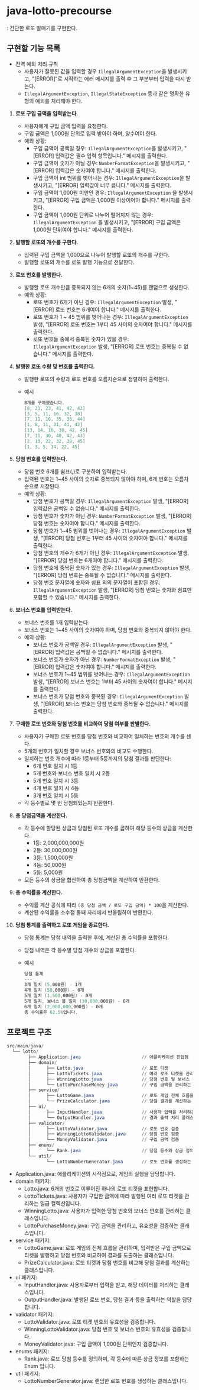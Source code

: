 # java-lotto-precourse

: 간단한 로또 발매기를 구현한다.

## 구현할 기능 목록

- 전역 예외 처리 규칙
    - 사용자가 잘못된 값을 입력할 경우 `IllegalArgumentException`을 발생시키고, "[ERROR]"로 시작하는 에러 메시지를 출력 후 그 부분부터 입력을 다시 받는다.
    - `IllegalArgumentException`, `IllegalStateException` 등과 같은 명확한 유형의 예외를 처리해야 한다.

1. **로또 구입 금액을 입력받는다.**
    - 사용자에게 구입 금액 입력을 요청한다.
    - 구입 금액은 1,000원 단위로 입력 받아야 하며, 양수여야 한다.
    - 예외 상황:
        - 구입 금액이 공백일 경우: `IllegalArgumentException`을 발생시키고, "[ERROR] 입력값은 필수 입력 항목입니다." 메시지를 출력한다.
        - 구입 금액이 숫자가 아닐 경우: `NumberFormatException`을 발생시키고, "[ERROR] 입력값은 숫자여야 합니다." 메시지를 출력한다.
        - 구입 금액이 int 범위를 벗어나는 경우: `IllegalArgumentException`을 발생시키고, "[ERROR] 입력값이 너무 큽니다." 메시지를 출력한다.
        - 구입 금액이 1,000원 미만인 경우: `IllegalArgumentException` 을 발생시키고, "[ERROR] 구입 금액은 1,000원 이상이어야 합니다." 메시지를 출력한다.
        - 구입 금액이 1,000원 단위로 나누어 떨어지지 않는 경우: `IllegalArgumentException` 을 발생시키고, "[ERROR] 구입 금액은 1,000원 단위여야 합니다." 메시지를
          출력한다.
2. **발행할 로또의 개수를 구한다.**
    - 입력된 구입 금액을 1,000으로 나누어 발행할 로또의 개수를 구한다.
    - 발행할 로또의 개수를 로또 발행 기능으로 전달한다.
3. **로또 번호를 발행한다.**
    - 발행할 로또 개수만큼 중복되지 않는 6개의 숫자(1~45)를 랜덤으로 생성한다.
    - 예외 상황:
        - 로또 번호가 6개가 아닌 경우: `IllegalArgumentException` 발생, "[ERROR] 로또 번호는 6개여야 합니다." 메시지를 출력한다.
        - 로또 번호가 1 ~ 45 범위를 벗어나는 경우: `IllegalArgumentException` 발생, "[ERROR] 로또 번호는 1부터 45 사이의 숫자여야 합니다." 메시지를 출력한다.
        - 로또 번호들 중에서 중복된 숫자가 있을 경우: `IllegalArgumentException` 발생, "[ERROR] 로또 번호는 중복될 수 없습니다." 메시지를 출력한다.
4. **발행한 로또 수량 및 번호를 출력한다.**
    - 발행한 로또의 수량과 로또 번호를 오름차순으로 정렬하여 출력한다.
    - 예시

        ```powershell
        8개를 구매했습니다.
        [8, 21, 23, 41, 42, 43]
        [3, 5, 11, 16, 32, 38]
        [7, 11, 16, 35, 36, 44]
        [1, 8, 11, 31, 41, 42]
        [13, 14, 16, 38, 42, 45]
        [7, 11, 30, 40, 42, 43]
        [2, 13, 22, 32, 38, 45]
        [1, 3, 5, 14, 22, 45]
        ```

5. **당첨 번호를 입력받는다.**
    - 당첨 번호 6개를 쉼표(,)로 구분하여 입력받는다.
    - 입력된 번호는 1~45 사이의 숫자로 중복되지 않아야 하며, 6개 번호는 오름차순으로 저장된다.
    - 예외 상황:
        - 당첨 번호가 공백일 경우: `IllegalArgumentException` 발생, "[ERROR] 입력값은 공백일 수 없습니다." 메시지를 출력한다.
        - 당첨 번호가 숫자가 아닌 경우: `NumberFormatException` 발생, "[ERROR] 당첨 번호는 숫자여야 합니다." 메시지를 출력한다.
        - 당첨 번호가 1~45 범위를 벗어나는 경우: `IllegalArgumentException` 발생, "[ERROR] 당첨 번호는 1부터 45 사이의 숫자여야 합니다." 메시지를 출력한다.
        - 당첨 번호의 개수가 6개가 아닌 경우: `IllegalArgumentException` 발생, "[ERROR] 당첨 번호는 6개여야 합니다." 메시지를 출력한다.
        - 당첨 번호에 중복된 숫자가 있는 경우: `IllegalArgumentException` 발생, "[ERROR] 당첨 번호는 중복될 수 없습니다." 메시지를 출력한다.
        - 당첨 번호 문자열에 숫자와 쉼표 외의 문자열이 포함된 경우: `IllegalArgumentException` 발생, "[ERROR] 당첨 번호는 숫자와 쉼표만 포함할 수 있습니다." 메시지를
          출력한다.

6. **보너스 번호를 입력받는다.**
    - 보너스 번호를 1개 입력받는다.
    - 보너스 번호는 1~45 사이의 숫자여야 하며, 당첨 번호와 중복되지 않아야 한다.
    - 예외 상황:
        - 보너스 번호가 공백일 경우: `IllegalArgumentException` 발생, "[ERROR] 입력값은 공백일 수 없습니다." 메시지를 출력한다.
        - 보너스 번호가 숫자가 아닌 경우: `NumberFormatException` 발생, "[ERROR] 입력값은 숫자여야 합니다." 메시지를 출력한다.
        - 보너스 번호가 1~45 범위를 벗어나는 경우: `IllegalArgumentException` 발생, "[ERROR] 보너스 번호는 1부터 45 사이의 숫자여야 합니다." 메시지를 출력한다.
        - 보너스 번호가 당첨 번호와 중복된 경우: `IllegalArgumentException` 발생, "[ERROR] 보너스 번호는 당첨 번호와 중복될 수 없습니다." 메시지를 출력한다.
7. **구매한 로또 번호와 당첨 번호를 비교하여 당첨 여부를 판별한다.**
    - 사용자가 구매한 로또 번호를 당첨 번호와 비교하여 일치하는 번호의 개수를 센다.
    - 5개의 번호가 일치할 경우 보너스 번호와의 비교도 수행한다.
    - 일치하는 번호 개수에 따라 1등부터 5등까지의 당첨 결과를 판단한다:
        - 6개 번호 일치 시 1등
        - 5개 번호와 보너스 번호 일치 시 2등
        - 5개 번호 일치 시 3등
        - 4개 번호 일치 시 4등
        - 3개 번호 일치 시 5등
    - 각 등수별로 몇 번 당첨되었는지 반환한다.
8. **총 당첨금액을 계산한다.**
    - 각 등수에 할당된 상금과 당첨된 로또 개수를 곱하여 해당 등수의 상금을 계산한다.
        - 1등: 2,000,000,000원
        - 2등: 30,000,000원
        - 3등: 1,500,000원
        - 4등: 50,000원
        - 5등: 5,000원
    - 모든 등수의 상금을 합산하여 총 당첨금액을 계산하여 반환한다.
9. **총 수익률을 계산한다.**
    - 수익률 계산 공식에 따라 `(총 당첨 금액 / 로또 구입 금액) * 100`을 계산한다.
    - 계산된 수익률을 소수점 둘째 자리에서 반올림하여 반환한다.
10. **당첨 통계를 출력하고 로또 게임을 종료한다.**
    - 당첨 통계는 당첨 내역을 출력한 후에, 계산된 총 수익률을 포함한다.
    - 당첨 내역은 각 등수별 당첨 개수와 상금을 포함한다.
    - 예시

        ```powershell
        당첨 통계
        ---
        3개 일치 (5,000원) - 1개
        4개 일치 (50,000원) - 0개
        5개 일치 (1,500,000원) - 0개
        5개 일치, 보너스 볼 일치 (30,000,000원) - 0개
        6개 일치 (2,000,000,000원) - 0개
        총 수익률은 62.5%입니다.
        ```

## 프로젝트 구조

```powershell
src/main/java/
  └── lotto/
        ├── Application.java                       // 애플리케이션 진입점
        ├── domain/
        │      ├── Lotto.java                      // 로또 티켓
        │      ├── LottoTickets.java               // 여러 로또 티켓을 관리하는 일급 컬렉션
        │      ├── WinningLotto.java               // 당첨 번호 및 보너스 번호
        │      └── LottoPurchaseMoney.java         // 구입 금액을 관리하는 클래스
        ├── service/
        │      ├── LottoGame.java                  // 로또 게임 전체 흐름을 관리하는 클래스
        │      └── PrizeCalculator.java            // 당첨 결과를 계산하는 클래스
        ├── ui/
        │      ├── InputHandler.java               // 사용자 입력을 처리하는 클래스
        │      └── OutputHandler.java              // 결과 출력 처리 클래스
        ├── validator/
        │      ├── LottoValidator.java             // 로또 번호 검증
        │      ├── WinningLottoValidator.java      // 당첨 번호 검증
        │      └── MoneyValidator.java             // 구입 금액 검증
        ├── enums/
        │      └── Rank.java                       // 당첨 등수와 상금 정의하는 Enum
        └── util/
               └── LottoNumberGenerator.java       // 로또 번호를 생성하는 클래스 
```

- Application.java: 애플리케이션의 시작점으로, 게임의 실행을 담당합니다.
- domain 패키지:
    - Lotto.java: 6개의 번호로 이루어진 하나의 로또 티켓을 표현합니다.
    - LottoTickets.java: 사용자가 구입한 금액에 따라 발행된 여러 로또 티켓을 관리하는 일급 컬렉션입니다.
    - WinningLotto.java: 사용자가 입력한 당첨 번호와 보너스 번호를 관리하는 클래스입니다.
    - LottoPurchaseMoney.java: 구입 금액을 관리하고, 유효성을 검증하는 클래스입니다.
- service 패키지:
    - LottoGame.java: 로또 게임의 전체 흐름을 관리하며, 입력받은 구입 금액으로 티켓을 발행하고 당첨 번호와 비교하여 결과를 도출하는 클래스입니다.
    - PrizeCalculator.java: 로또 티켓과 당첨 번호를 비교해 당첨 결과를 계산하는 클래스입니다.
- ui 패키지:
    - InputHandler.java: 사용자로부터 입력을 받고, 해당 데이터를 처리하는 클래스입니다.
    - OutputHandler.java: 발행된 로또 번호, 당첨 결과 등을 출력하는 역할을 담당합니다.
- validator 패키지:
    - LottoValidator.java: 로또 티켓 번호의 유효성을 검증합니다.
    - WinningLottoValidator.java: 당첨 번호 및 보너스 번호의 유효성을 검증합니다.
    - MoneyValidator.java: 구입 금액이 1,000원 단위인지 검증합니다.
- enums 패키지:
    - Rank.java: 로또 당첨 등수를 정의하며, 각 등수에 따른 상금 정보를 포함하는 Enum 입니다.
- util 패키지:
    - LottoNumberGenerator.java: 랜덤한 로또 번호를 생성하는 클래스입니다.